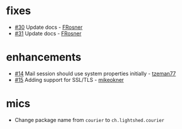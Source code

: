# fixes

* [#30](https://github.com/softprops/courier/pull/30) Update docs - [FRosner](https://github.com/FRosner)
* [#31](https://github.com/softprops/courier/pull/31) Update docs - [FRosner](https://github.com/FRosner)

# enhancements
* [#14](https://github.com/softprops/courier/pull/14) Mail session should use system properties initially - [tzeman77](https://github.com/tzeman77)
* [#15](https://github.com/softprops/courier/pull/15) Adding support for SSL/TLS - [mikeokner](https://github.com/mikeokner)

# mics
* Change package name from `courier` to `ch.lightshed.courier`
